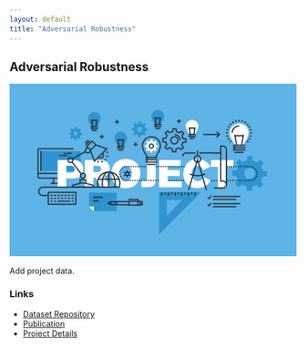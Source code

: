 ```yaml
---
layout: default
title: "Adversarial Robustness"
---
```


<h2>Adversarial Robustness</h2>
<img src="/assets/research_img/project1.jpg" alt="Adversarial Robustness" style="max-width:100%; height:auto;">
<p>Add project data.</p>

<h3>Links</h3>
<ul>
    <li><a href="GIT_LINK_HERE" target="_blank">Dataset Repository</a></li>
    <li><a href="PUBLICATION_LINK_HERE" target="_blank">Publication</a></li>
    <li><a href="PROJECT_LINK_HERE" target="_blank">Project Details</a></li>
</ul>
<style>
body, p, h2 {
    text-align: justify;
}